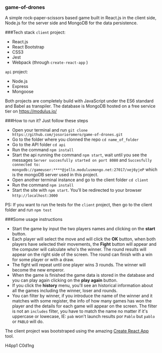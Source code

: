 ### game-of-drones

A simple rock-paper-scissors based game built in React.js in the client side,
Node.js for the server side and MongoDB for the data persistence.

###Tech stack
`client` project:
* React.js
* React Bootstrap
* CSS3
* Jest
* Webpack (through `create-react-app` )

`api` project:
* Node.js
* Express
* Mongoose

Both projects are completely build with JavaScript under the ES6 standard and Babel as transpiler.
The database is MongoDB hosted on a free service tier on https://modulus.io/

###How to run it?
Just follow these steps

* Open your terminal and run `git clone https://github.com/josorioromero/game-of-drones.git`
* Go to the folder where you clonned the repo `cd name_of_folder`
* Go to the API folder `cd api`
* Run the command `npm install`
* Start the api running the command `npm start`, wait until you see the messages `Server succesfully started on port 8080` and `Succesfully connected to: mongodb://gameuser:****@jello.modulusmongo.net:27017/xej6yjeP` which is the mongoDB server used in this project.
* Open another terminal instance and go to the client folder `cd client`
* Run the command `npm install`
* Start the site with `npm start`. You'll be redirected to your browser `http://localhost:3000`

PS: If you want to run the tests for the `client` project, then go to the client folder and run `npm test`

###Some usage instructions

* Start the game by input the two players names and clicking on the **start** button.
* Each player will select the move and will click the **OK** button, when both players have selected their movements, the **Fight**       button will appear and the computer will calculate who's the winner. The round results will appear on the right side of the screen.
  The round can finish with a win for some player or with a draw.
* The fight will repeat until one player wins 3 rounds. The winner will become the new emperor.
* When the game is finished the game data is stored in the database and you can play again clicking on the **play again** button.
* If you click the **history** menu, you'll see an historical information about all the games including the winner, loser and rounds.
* You can filter by winner, if you introduce the name of the winner and it matches with some register, the info of how many games has     won the player and the details for each game will appear on the screen. The filter is not an `includes` filter, you have to match the   name no matter if it's uppercase or lowecase, IE: `pab` won't launch results por `Pablo` but `pablo` or `PABLO` will do.

The client project was bootstraped using the amazing [Create React App](https://github.com/facebookincubator/create-react-app) tool.

H4pp1 C0d1ng
